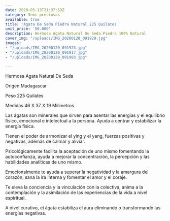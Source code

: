 ```yaml
---
date: 2020-05-13T21:37:53Z
category: Semi preciosas
available: true
title: 'Agata De Seda Piedra Natural 225 Quilates '
unit_price: '50.000'
description: Hermosa Agata Natural De Seda Piedra 100% Natural
cover_img: "/uploads/IMG_20200120_091929.jpg"
images:
- "/uploads/IMG_20200120_091923.jpg"
- "/uploads/IMG_20200120_091917.jpg"
- "/uploads/IMG_20200120_091903.jpg"

---
```

Hermosa Agata Natural De Seda 

Origen Madagascar 

Peso 225 Quilates

Medidas 46 X 37 X 19 Milímetros 

Las ágatas son minerales que sirven para asentar las energías y el equilibrio físico, emocional e intelectual a la persona. Ayuda a centrar y estabilizar la energía física.

Tienen el poder de armonizar el ying y el yang, fuerzas positivas y negativas, además de calmar y aliviar.

Psicológicamente facilita la aceptación de uno mismo fomentando la autoconfianza, ayuda a mejorar la concentración, la percepción y las habilidades analíticas de uno mismo.

Emocionalmente te ayuda a superar la negatividad y la amargura del corazón, sana la ira interna y fomentar el amor y el coraje.

Te eleva la conciencia y la vinculación con la colectiva, anima a la contemplación y la asimilación de las experiencias de la vida a nivel espiritual.

A nivel curativo, el ágata estabiliza el aura eliminando o transformando las energías negativas.